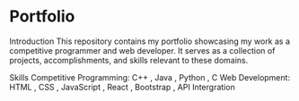 # Portfolio
Introduction
This repository contains my portfolio showcasing my work as a competitive programmer and web developer. It serves as a collection of projects, accomplishments, and skills relevant to these domains.

Skills
Competitive Programming:
C++ , Java , Python , C
Web Development:
HTML , CSS , JavaScript , React , Bootstrap , API Intergration
